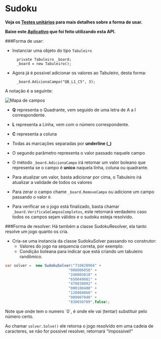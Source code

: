 Sudoku
============
**Veja os [Testes unitários](https://github.com/AnisanWesley/anisan-games/tree/master/Sudoku/Test) para mais detalhes sobre a forma de usar.**

**Baixe este [Aplicativo](https://github.com/AnisanWesley/anisan-games/tree/master/Sudoku/Sample) que foi feito utilizando esta API.**

###Forma de usar:

* Instanciar uma objeto do tipo `Tabuleiro`

        private Tabuleiro _board;
        _board = new Tabuleiro();

* Agora já é possivel adicionar os valores ao Tabuleiro, desta forma:

        _board.AdicionaCampo("QB_L1_C5", 3);  

A notação é a seguinte:

![Mapa de campos](https://raw.githubusercontent.com/AnisanWesley/anisan-core/master/images/anisan-games/sudoku_map.jpg)
* **Q** representa o Quadrante, vem seguido de uma letra de A a I correspondente.
* **L** representa a Linha, vem com o número correspondente.
* **C** representa a coluna
* Todas as marcações separadas por **underline (_)**
* O segundo parâmetro representa o valor passado naquele campo
 
* O método `_board.AdicionaCampo` irá retornar um valor boleano que representa se o campo é **unico** naquela linha, coluna ou quadrante.
* Para atualizar um valor, basta adicionar por cima, o Tabuleiro irá atualizar a validade de todos os valores
* Para zerar o campo chame `_board.RemoveCampo` ou adicione um campo passando o valor `0`.
* Para verificar se o jogo está finalizado, basta chamar `_board.VerificaSeCamposCompletos`, este retornará verdadeiro caso todos os campos sejam válidos e o sudoku esteja resolvido.
 
###Forma de resolver:
Há também a classe SudokuResolver, ela tanto resolve um jogo quanto os cria.

* Cria-se uma instancia da classe SudokuSolver passando no construtor:
  * Valores do jogo na sequencia correta, por exemplo:
  * Condição boleana para indicar que está criando um tabuleiro randômico.
  
````csharp
var solver =  new SudokuSolver("710820904" +
                             "008006050" +
                             "240003010" +
                             "650049081" +
                             "470038092" +
                             "000100400" +
                             "120004060" +
                             "009007040" +
                             "830650709",false);
````
Note que onde tem o numero ´0´, é onde ele vai (tentar) substituir pelo número certo.

Ao chamar `solver.Solve()` ele retorna o jogo resolvido em uma cadeia de caracteres, se não for possivel resolver, retornará  "Impossível!"
